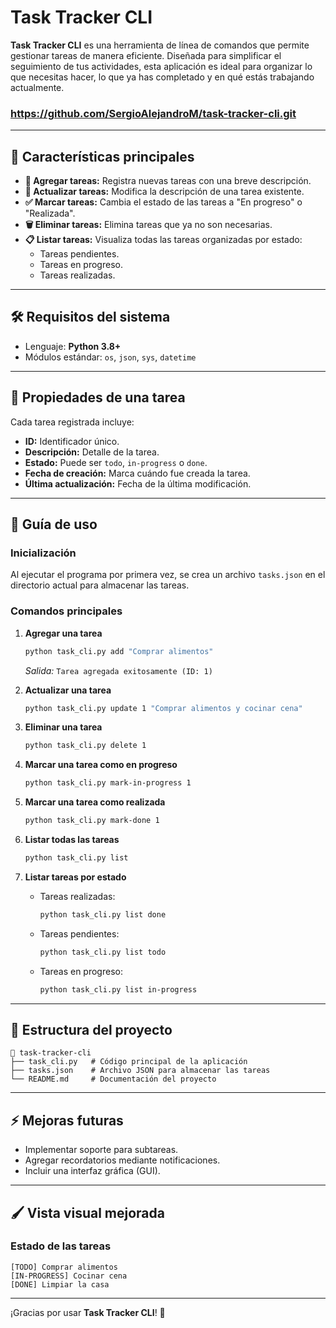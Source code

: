 # Task Tracker CLI

**Task Tracker CLI** es una herramienta de línea de comandos que permite gestionar tareas de manera eficiente. Diseñada para simplificar el seguimiento de tus actividades, esta aplicación es ideal para organizar lo que necesitas hacer, lo que ya has completado y en qué estás trabajando actualmente.

### https://github.com/SergioAlejandroM/task-tracker-cli.git

---

## 🚀 **Características principales**

- **📌 Agregar tareas:** Registra nuevas tareas con una breve descripción.
- **🔄 Actualizar tareas:** Modifica la descripción de una tarea existente.
- **✅ Marcar tareas:** Cambia el estado de las tareas a "En progreso" o "Realizada".
- **🗑️ Eliminar tareas:** Elimina tareas que ya no son necesarias.
- **📋 Listar tareas:** Visualiza todas las tareas organizadas por estado:
  - Tareas pendientes.
  - Tareas en progreso.
  - Tareas realizadas.

---

## 🛠️ **Requisitos del sistema**

- Lenguaje: **Python 3.8+**
- Módulos estándar: `os`, `json`, `sys`, `datetime`

---

## 🎯 **Propiedades de una tarea**

Cada tarea registrada incluye:

- **ID:** Identificador único.
- **Descripción:** Detalle de la tarea.
- **Estado:** Puede ser `todo`, `in-progress` o `done`.
- **Fecha de creación:** Marca cuándo fue creada la tarea.
- **Última actualización:** Fecha de la última modificación.

---

## 📖 **Guía de uso**

### **Inicialización**
Al ejecutar el programa por primera vez, se crea un archivo `tasks.json` en el directorio actual para almacenar las tareas.

### **Comandos principales**

1. **Agregar una tarea**
   ```bash
   python task_cli.py add "Comprar alimentos"
   ```
   _Salida:_ `Tarea agregada exitosamente (ID: 1)`

2. **Actualizar una tarea**
   ```bash
   python task_cli.py update 1 "Comprar alimentos y cocinar cena"
   ```

3. **Eliminar una tarea**
   ```bash
   python task_cli.py delete 1
   ```

4. **Marcar una tarea como en progreso**
   ```bash
   python task_cli.py mark-in-progress 1
   ```

5. **Marcar una tarea como realizada**
   ```bash
   python task_cli.py mark-done 1
   ```

6. **Listar todas las tareas**
   ```bash
   python task_cli.py list
   ```

7. **Listar tareas por estado**
   - Tareas realizadas:
     ```bash
     python task_cli.py list done
     ```
   - Tareas pendientes:
     ```bash
     python task_cli.py list todo
     ```
   - Tareas en progreso:
     ```bash
     python task_cli.py list in-progress
     ```

---

## 🌟 **Estructura del proyecto**

```plaintext
📂 task-tracker-cli
├── task_cli.py   # Código principal de la aplicación
├── tasks.json    # Archivo JSON para almacenar las tareas
└── README.md     # Documentación del proyecto
```

---

## ⚡ **Mejoras futuras**

- Implementar soporte para subtareas.
- Agregar recordatorios mediante notificaciones.
- Incluir una interfaz gráfica (GUI).

---

## 🖌️ **Vista visual mejorada**

### **Estado de las tareas**

```plaintext
[TODO] Comprar alimentos
[IN-PROGRESS] Cocinar cena
[DONE] Limpiar la casa
```

---

¡Gracias por usar **Task Tracker CLI**! 🎉

